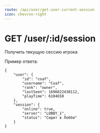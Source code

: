 ```yaml
---
route: /api/user/get-user-current-session
icon: chevron-right
---
```


# GET /user/:id/session
Получить текущую сессию игрока

Пример ответа:
```
{
    "user": {
        "id": "coaf",
        "username": "Coaf",
        "rank": "owner",
        "lastSeen": 1696022430112,
        "playTime": 6104650
    },
    "session": {
        "online": true,
        "server": "LOBBY_1",
        "status": "Сидит в Лобби"
    }
}
```
